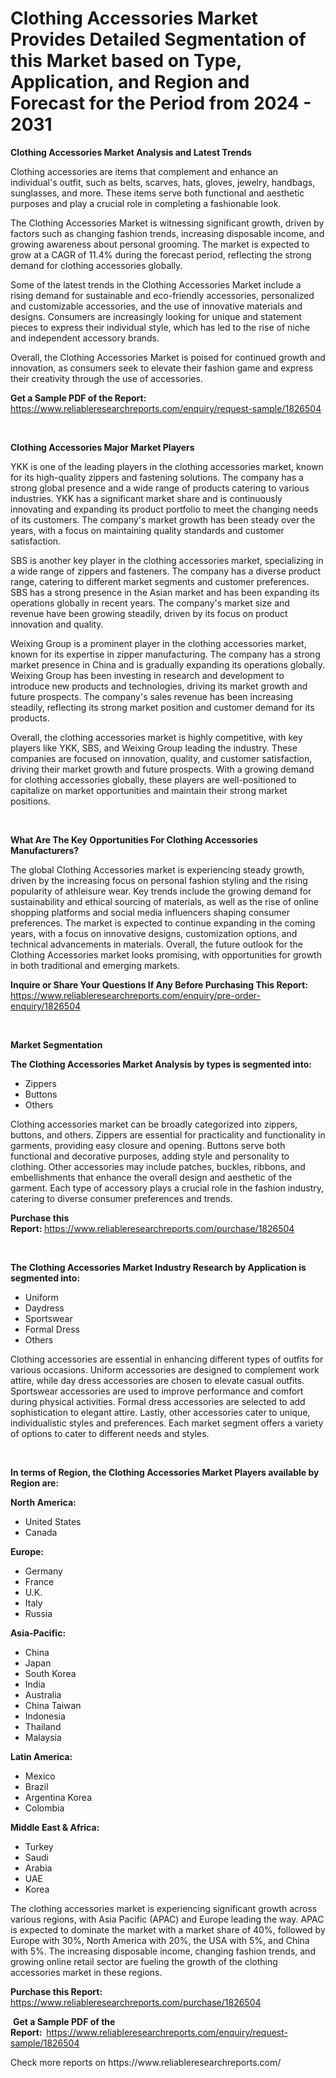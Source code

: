 <p><h1>Clothing Accessories Market Provides Detailed Segmentation of this Market based on Type, Application, and Region and Forecast for the Period from 2024 - 2031</h1></p><p><strong>Clothing Accessories Market Analysis and Latest Trends</strong></p>
<p><p>Clothing accessories are items that complement and enhance an individual's outfit, such as belts, scarves, hats, gloves, jewelry, handbags, sunglasses, and more. These items serve both functional and aesthetic purposes and play a crucial role in completing a fashionable look.</p><p>The Clothing Accessories Market is witnessing significant growth, driven by factors such as changing fashion trends, increasing disposable income, and growing awareness about personal grooming. The market is expected to grow at a CAGR of 11.4% during the forecast period, reflecting the strong demand for clothing accessories globally.</p><p>Some of the latest trends in the Clothing Accessories Market include a rising demand for sustainable and eco-friendly accessories, personalized and customizable accessories, and the use of innovative materials and designs. Consumers are increasingly looking for unique and statement pieces to express their individual style, which has led to the rise of niche and independent accessory brands.</p><p>Overall, the Clothing Accessories Market is poised for continued growth and innovation, as consumers seek to elevate their fashion game and express their creativity through the use of accessories.</p></p>
<p><strong>Get a Sample PDF of the Report:&nbsp;</strong> <a href="https://www.reliableresearchreports.com/enquiry/request-sample/1826504">https://www.reliableresearchreports.com/enquiry/request-sample/1826504</a></p>
<p>&nbsp;</p>
<p><strong>Clothing Accessories Major Market Players</strong></p>
<p><p>YKK is one of the leading players in the clothing accessories market, known for its high-quality zippers and fastening solutions. The company has a strong global presence and a wide range of products catering to various industries. YKK has a significant market share and is continuously innovating and expanding its product portfolio to meet the changing needs of its customers. The company's market growth has been steady over the years, with a focus on maintaining quality standards and customer satisfaction.</p><p>SBS is another key player in the clothing accessories market, specializing in a wide range of zippers and fasteners. The company has a diverse product range, catering to different market segments and customer preferences. SBS has a strong presence in the Asian market and has been expanding its operations globally in recent years. The company's market size and revenue have been growing steadily, driven by its focus on product innovation and quality.</p><p>Weixing Group is a prominent player in the clothing accessories market, known for its expertise in zipper manufacturing. The company has a strong market presence in China and is gradually expanding its operations globally. Weixing Group has been investing in research and development to introduce new products and technologies, driving its market growth and future prospects. The company's sales revenue has been increasing steadily, reflecting its strong market position and customer demand for its products.</p><p>Overall, the clothing accessories market is highly competitive, with key players like YKK, SBS, and Weixing Group leading the industry. These companies are focused on innovation, quality, and customer satisfaction, driving their market growth and future prospects. With a growing demand for clothing accessories globally, these players are well-positioned to capitalize on market opportunities and maintain their strong market positions.</p></p>
<p>&nbsp;</p>
<p><strong>What Are The Key Opportunities For Clothing Accessories Manufacturers?</strong></p>
<p><p>The global Clothing Accessories market is experiencing steady growth, driven by the increasing focus on personal fashion styling and the rising popularity of athleisure wear. Key trends include the growing demand for sustainability and ethical sourcing of materials, as well as the rise of online shopping platforms and social media influencers shaping consumer preferences. The market is expected to continue expanding in the coming years, with a focus on innovative designs, customization options, and technical advancements in materials. Overall, the future outlook for the Clothing Accessories market looks promising, with opportunities for growth in both traditional and emerging markets.</p></p>
<p><strong>Inquire or Share Your Questions If Any Before Purchasing This Report:</strong> <a href="https://www.reliableresearchreports.com/enquiry/pre-order-enquiry/1826504">https://www.reliableresearchreports.com/enquiry/pre-order-enquiry/1826504</a></p>
<p>&nbsp;</p>
<p><strong>Market Segmentation</strong></p>
<p><strong>The Clothing Accessories Market Analysis by types is segmented into:</strong></p>
<p><ul><li>Zippers</li><li>Buttons</li><li>Others</li></ul></p>
<p><p>Clothing accessories market can be broadly categorized into zippers, buttons, and others. Zippers are essential for practicality and functionality in garments, providing easy closure and opening. Buttons serve both functional and decorative purposes, adding style and personality to clothing. Other accessories may include patches, buckles, ribbons, and embellishments that enhance the overall design and aesthetic of the garment. Each type of accessory plays a crucial role in the fashion industry, catering to diverse consumer preferences and trends.</p></p>
<p><strong>Purchase this Report:&nbsp;</strong><a href="https://www.reliableresearchreports.com/purchase/1826504">https://www.reliableresearchreports.com/purchase/1826504</a></p>
<p>&nbsp;</p>
<p><strong>The Clothing Accessories Market Industry Research by Application is segmented into:</strong></p>
<p><ul><li>Uniform</li><li>Daydress</li><li>Sportswear</li><li>Formal Dress</li><li>Others</li></ul></p>
<p><p>Clothing accessories are essential in enhancing different types of outfits for various occasions. Uniform accessories are designed to complement work attire, while day dress accessories are chosen to elevate casual outfits. Sportswear accessories are used to improve performance and comfort during physical activities. Formal dress accessories are selected to add sophistication to elegant attire. Lastly, other accessories cater to unique, individualistic styles and preferences. Each market segment offers a variety of options to cater to different needs and styles.</p></p>
<p>&nbsp;</p>
<p><strong>In terms of Region, the Clothing Accessories Market Players available by Region are:</strong></p>
<p>
    <p> <strong> North America: </strong>
        <ul>
            <li>United States</li>
            <li>Canada</li>
        </ul>
        </p> 
    <p> <strong> Europe: </strong>
        <ul>
            <li>Germany</li>
            <li>France</li>
            <li>U.K.</li>
            <li>Italy</li>
            <li>Russia</li>
        </ul>
        </p> 
    <p> <strong> Asia-Pacific: </strong>
        <ul>
            <li>China</li>
            <li>Japan</li>
            <li>South Korea</li>
            <li>India</li>
            <li>Australia</li>
            <li>China Taiwan</li>
            <li>Indonesia</li>
            <li>Thailand</li>
            <li>Malaysia</li>
        </ul>
        </p> 
    <p> <strong> Latin America: </strong>
        <ul>
            <li>Mexico</li>
            <li>Brazil</li>
            <li>Argentina Korea</li>
            <li>Colombia</li>
        </ul>
        </p> 
    <p> <strong> Middle East & Africa: </strong>
        <ul>
            <li>Turkey</li>
            <li>Saudi</li>
            <li>Arabia</li>
            <li>UAE</li>
            <li>Korea</li>
        </ul>
    </p>
    </p>
<p><p>The clothing accessories market is experiencing significant growth across various regions, with Asia Pacific (APAC) and Europe leading the way. APAC is expected to dominate the market with a market share of 40%, followed by Europe with 30%, North America with 20%, the USA with 5%, and China with 5%. The increasing disposable income, changing fashion trends, and growing online retail sector are fueling the growth of the clothing accessories market in these regions.</p></p>
<p><strong>Purchase this Report: </strong><a href="https://www.reliableresearchreports.com/purchase/1826504">https://www.reliableresearchreports.com/purchase/1826504</a></p>
<p>&nbsp;<strong>Get a Sample PDF of the Report:&nbsp;&nbsp;</strong><a href="https://www.reliableresearchreports.com/enquiry/request-sample/1826504">https://www.reliableresearchreports.com/enquiry/request-sample/1826504</a></p>
<p><strong></strong></p>
<p>Check more reports on https://www.reliableresearchreports.com/</p>